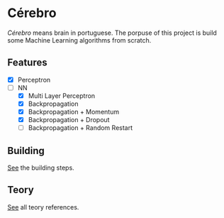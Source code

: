 # Cérebro

_Cérebro_ means brain in portuguese. The porpuse of this project is build some Machine Learning algorithms from scratch.

## Features

- [X] Perceptron
- [ ] NN
    - [X] Multi Layer Perceptron
    - [X] Backpropagation
    - [X] Backpropagation + Momentum
    - [X] Backpropagation + Dropout
    - [ ] Backpropagation + Random Restart

## Building

[See](/docs/README/Build.md) the building steps.

## Teory

[See](/docs/README/Teory.md) all teory references.